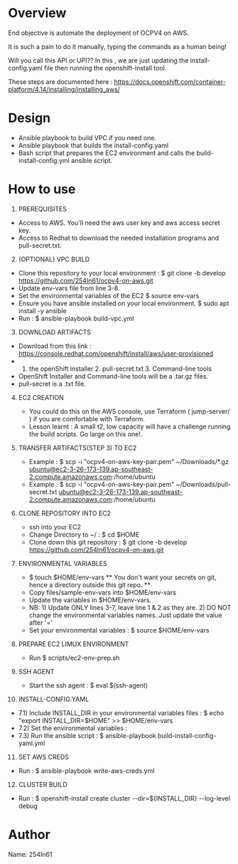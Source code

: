 Overview
========
End objective is automate the deployment of OCPV4 on AWS.

It is such a pain to do it manually, typing the commands as a human being!

Will you call this API or UPI?? In this , we are just updating the install-config.yaml file then running the openshift-install tool.

These steps are documented here : https://docs.openshift.com/container-platform/4.14/installing/installing_aws/

Design
=======

- Ansible playbook to build VPC if you need one.
- Ansible playbook that builds the install-config.yaml
- Bash script that prepares the EC2 environment and calls the build-install-config.yml ansible script.


How to use
==========
1. PREREQUISITES
  - Access to AWS. You'll need the aws user key and aws access secret key.
  - Access to Redhat to download the needed installation programs and pull-secret.txt.

2. (OPTIONAL) VPC BUILD 
  - Clone this repository to your local environment :  $ git clone -b develop https://github.com/254In61/ocpv4-on-aws.git
  - Update env-vars file from line 3-8.
  - Set the environmental variables of the EC2 $ source env-vars
  - Ensure you have ansible installed on your local environment. $ sudo apt install -y ansible
  - Run : $ ansible-playbook build-vpc.yml

3. DOWNLOAD ARTIFACTS
  - Download from this link : https://console.redhat.com/openshift/install/aws/user-provisioned 
  - 1. the openShift installer 2. pull-secret.txt 3. Command-line tools
  - OpenShift Installer and Command-line tools will be a .tar.gz files.
  - pull-secret is a .txt file.

4. EC2 CREATION
   - You could do this on the AWS console, use Terraform ( jump-server/ ) if you are comfortable with Terraform.
   - Lesson learnt : A small t2, low capacity will have a challenge running the build scripts. Go large on this one!.

5. TRANSFER ARTIFACTS(STEP 3) TO EC2
   - Example : $ scp -i "ocpv4-on-aws-key-pair.pem" ~/Downloads/*.gz ubuntu@ec2-3-26-173-139.ap-southeast-2.compute.amazonaws.com:/home/ubuntu
   - Example : $ scp -i "ocpv4-on-aws-key-pair.pem" ~/Downloads/pull-secret.txt ubuntu@ec2-3-26-173-139.ap-southeast-2.compute.amazonaws.com:/home/ubuntu

6. CLONE REPOSITORY INTO EC2
   - ssh into your EC2 
   - Change Directory to ~/  : $ cd $HOME 
   - Clone down this git repository : $ git clone -b develop https://github.com/254In61/ocpv4-on-aws.git

7. ENVIRONMENTAL VARIABLES
   - $ touch $HOME/env-vars  ** You don't want your secrets on git, hence a directory outside this git repo. **
   - Copy files/sample-env-vars into $HOME/env-vars 
   - Update the variables in $HOME/env-vars.
   - NB: 1) Update ONLY lines 3-7, leave line 1 & 2 as they are. 2) DO NOT change the environmental variables names..Just update the value after '='
   - Set your environmental variables : $ source $HOME/env-vars

8. PREPARE EC2 LIMUX ENVIRONMENT
   - Run $ scripts/ec2-env-prep.sh

9. SSH AGENT
   - Start the ssh agent : $ eval $(ssh-agent)

10. INSTALL-CONFIG.YAML  
   - 7.1) Include INSTALL_DIR in your environmental variables files : $ echo "export INSTALL_DIR=$HOME" >> $HOME/env-vars
   - 7.2) Set the environmental variables : 
   - 7.3) Run the ansible script : $ ansible-playbook build-install-config-yaml.yml

11. SET AWS CREDS
   - Run : $ ansible-playbook write-aws-creds.yml

12. CLUSTER BUILD
   - Run : $ openshift-install create cluster --dir=${INSTALL_DIR} --log-level debug

Author
======
Name: 254In61